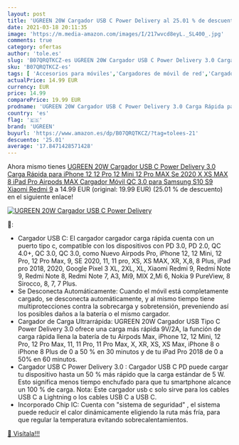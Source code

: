 ```yaml
---
layout: post
title: 'UGREEN 20W Cargador USB C Power Delivery al 25.01 % de descuento'
date: 2021-03-18 20:11:35
image: 'https://m.media-amazon.com/images/I/217wvcd8eyL._SL400_.jpg'
comments: true
category: ofertas
author: 'tole.es'
slug: 'B07QRQTKCZ-es UGREEN 20W Cargador USB C Power Delivery 3.0 Carga Rápida...'
sku: 'B07QRQTKCZ-es'
tags: [ 'Accesorios para móviles','Cargadores de móvil de red','Cargadores para móviles','Comunicación móvil y accesorios','Electrónica','ipad','iphone','ugreen', ]
actualPrice: 14.99 EUR
currency: EUR
price: 14.99
comparePrice: 19.99 EUR
prodname: 'UGREEN 20W Cargador USB C Power Delivery 3.0 Carga Rápida para iPhone 12 12 Pro 12 Mini 12 Pro MAX Se 2020 X XS MAX 8 iPad Pro Airpods MAX  Cargador Móvil QC 3.0 para Samsung S10 S9 Xiaomi Redmi 9'
country: 'es'
flag: '🇪🇸'
brand: 'UGREEN'
buyurl: 'https://www.amazon.es/dp/B07QRQTKCZ/?tag=tolees-21'
descuento: '25.01'
average: '17.8471428571428'
---
```


Ahora mismo tienes [UGREEN 20W Cargador USB C Power Delivery 3.0 Carga Rápida para iPhone 12 12 Pro 12 Mini 12 Pro MAX Se 2020 X XS MAX 8 iPad Pro Airpods MAX  Cargador Móvil QC 3.0 para Samsung S10 S9 Xiaomi Redmi 9](https://www.amazon.es/dp/B07QRQTKCZ/?tag=tolees-21) a 14.99 EUR (original: 19.99 EUR) (25.01 %  de descuento) en el siguiente enlace!

[![UGREEN 20W Cargador USB C Power Delivery](https://m.media-amazon.com/images/I/217wvcd8eyL._SL400_.jpg)](https://www.amazon.es/dp/B07QRQTKCZ/?tag=tolees-21)

🔎:

- Cargador USB C: El cargador cargador carga rápida cuenta con un puerto tipo c, compatible con los dispositivos con PD 3.0, PD 2.0, QC 4.0+, QC 3.0, QC 3.0, como Nuevo Airpods Pro, iPhone 12, 12 Mini, 12 Pro, 12 Pro Max, 9, SE 2020, 11, 11 pro, XS, XS MAX, XR, X,8, 8 Plus, iPad pro 2018, 2020, Google Pixel 3 XL, 2XL, XL, Xiaomi Redmi 9, Redmi Note 9, Redmi Note 8, Redmi Note 7, A3, Mi9, MIX 2,Mi 6, Nokia 9 PureView, 8 Sirocco, 8, 7, 7 Plus.
- Se Desconecta Automáticamente: Cuando el móvil está completamente cargado, se desconecta automáticamente, y al mismo tiempo tiene multiprotecciones contra la sobrecarga y sobretensión, preveniendo así los posibles daños a la batería o el mismo cargador.
- Cargador de Carga Ultrarrápida: UGREEN 20W Cargador USB Tipo C Power Delivery 3.0 ofrece una carga más rápida 9V/2A, la función de carga rápida llena la batería de tu Airpods Max, iPhone 12, 12 Mini, 12 Pro, 12 Pro Max, 11, 11 Pro, 11 Pro Max, X, XR, XS, XS Max, iPhone 8 o iPhone 8 Plus de 0 a 50 % en 30 minutos y de tu iPad Pro 2018 de 0 a 50% en 60 minutos.
- Cargador USB C Power Delivery 3.0 : Cargador USB C PD puede cargar tu dispositivo hasta un 50 % más rápido que la carga estándar de 5 W. Esto significa menos tiempo enchufado para que tu smartphone alcance un 100 % de carga. Nota: Este cargador usb c solo sirve para los cables USB C a Lightning o los cables USB C a USB C.
- Incorporado Chip IC: Cuenta con "sistema de seguridad" , el sistema puede reducir el calor dinámicamente eligiendo la ruta más fría, para que regular la temperatura evitando sobrecalentamientos.

[🛒 Visítala!!!](https://www.amazon.es/dp/B07QRQTKCZ/?tag=tolees-21)
